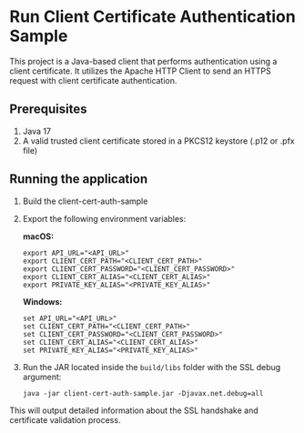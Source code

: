# Run Client Certificate Authentication Sample

This project is a Java-based client that performs authentication using a client certificate. 
It utilizes the Apache HTTP Client to send an HTTPS request with client certificate authentication.

## Prerequisites

1. Java 17
2. A valid trusted client certificate stored in a PKCS12 keystore (.p12 or .pfx file)

## Running the application

1. Build the client-cert-auth-sample
2. Export the following environment variables:

   **macOS:**

   ```shell
   export API_URL="<API_URL>"
   export CLIENT_CERT_PATH="<CLIENT_CERT_PATH>"
   export CLIENT_CERT_PASSWORD="<CLIENT_CERT_PASSWORD>"
   export CLIENT_CERT_ALIAS="<CLIENT_CERT_ALIAS>"
   export PRIVATE_KEY_ALIAS="<PRIVATE_KEY_ALIAS>"
   ```
   **Windows:**

   ```shell
   set API_URL="<API_URL>"
   set CLIENT_CERT_PATH="<CLIENT_CERT_PATH>"
   set CLIENT_CERT_PASSWORD="<CLIENT_CERT_PASSWORD>"
   set CLIENT_CERT_ALIAS="<CLIENT_CERT_ALIAS>"
   set PRIVATE_KEY_ALIAS="<PRIVATE_KEY_ALIAS>"
   ```

3. Run the JAR located inside the `build/libs` folder with the SSL debug argument:
   ```shell
   java -jar client-cert-auth-sample.jar -Djavax.net.debug=all
   ```
This will output detailed information about the SSL handshake and certificate validation process.
